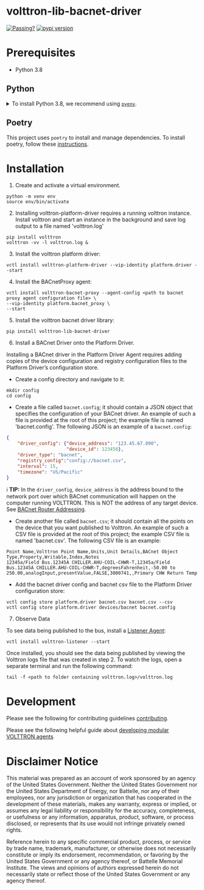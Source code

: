 # volttron-lib-bacnet-driver

[![Passing?](https://github.com/VOLTTRON/volttron-lib-bacnet-driver/actions/workflows/run-tests.yml/badge.svg)](https://github.com/VOLTTRON/volttron-lib-bacnet-driver/actions/workflows/run-tests.yml)
[![pypi version](https://img.shields.io/pypi/v/volttron-lib-bacnet-driver.svg)](https://pypi.org/project/volttron-lib-bacnet-driver/)

# Prerequisites

* Python 3.8

## Python

<details>
<summary>To install Python 3.8, we recommend using <a href="https://github.com/pyenv/pyenv"><code>pyenv</code></a>.</summary>

```bash
# install pyenv
git clone https://github.com/pyenv/pyenv ~/.pyenv

# setup pyenv (you should also put these three lines in .bashrc or similar)
export PATH="${HOME}/.pyenv/bin:${PATH}"
export PYENV_ROOT="${HOME}/.pyenv"
eval "$(pyenv init -)"

# install Python 3.8
pyenv install 3.8.10

# make it available globally
pyenv global system 3.8.10
```
</details>


## Poetry

This project uses `poetry` to install and manage dependencies. To install poetry,
follow these [instructions](https://python-poetry.org/docs/master/#installation).

# Installation

1. Create and activate a virtual environment.

```shell
python -m venv env
source env/bin/activate
```

2. Installing volttron-platform-driver requires a running volttron instance. Install volttron and start an instance in the background and save log output to a file named 'volttron.log'

```shell
pip install volttron
volttron -vv -l volttron.log &
```

3. Install the volttron platform driver:

```shell
vctl install volttron-platform-driver --vip-identity platform.driver --start
```

4. Install the BACnetProxy agent:

```shell
vctl install volttron-bacnet-proxy --agent-config <path to bacnet proxy agent configuration file> \
--vip-identity platform.bacnet_proxy \
--start
```

5.  Install the volttron bacnet driver library:

```shell
pip install volttron-lib-bacnet-driver
```

6.  Install a BACnet Driver onto the Platform Driver.

Installing a BACnet driver in the Platform Driver Agent requires adding copies of the device configuration and registry configuration files to the Platform Driver’s configuration store.

* Create a config directory and navigate to it:

```shell
mkdir config
cd config
```

* Create a file called `bacnet.config`; it should contain a JSON object that specifies the configuration of your BACnet driver. An example of such a file is provided at the root of this project; the example file is named 'bacnet.config'. The following JSON is an example of a `bacnet.config`:

```json
{
    "driver_config": {"device_address": "123.45.67.890",
                      "device_id": 123456},
    "driver_type": "bacnet",
    "registry_config":"config://bacnet.csv",
    "interval": 15,
    "timezone": "US/Pacific"
}
```

 ℹ️ **TIP:** In the `driver_config`, `device_address` is the address bound to the network port over which BACnet communication will happen on the computer running VOLTTRON. This is NOT the address of any target device. See [BACnet Router Addressing](https://volttron.readthedocs.io/en/develop/agent-framework/driver-framework/bacnet/bacnet-router-addressing.html#bacnet-router-addressing).

* Create another file called `bacnet.csv`; it should contain all the points on the device that you want published to Volttron. An example of such a CSV file is provided at the root of this project; the example CSV file is named 'bacnet.csv'. The following CSV file is an example:

```csv
Point Name,Volttron Point Name,Units,Unit Details,BACnet Object Type,Property,Writable,Index,Notes
12345a/Field Bus.12345A CHILLER.AHU-COIL-CHWR-T,12345a/Field Bus.12345A CHILLER.AHU-COIL-CHWR-T,degreesFahrenheit,-50.00 to 250.00,analogInput,presentValue,FALSE,3000741,,Primary CHW Return Temp
```

* Add the bacnet driver config and bacnet csv file to the Platform Driver configuration store:

```
vctl config store platform.driver bacnet.csv bacnet.csv --csv
vctl config store platform.driver devices/bacnet bacnet.config
```

7. Observe Data

To see data being published to the bus, install a [Listener Agent](https://pypi.org/project/volttron-listener/):

```
vctl install volttron-listener --start
```

Once installed, you should see the data being published by viewing the Volttron logs file that was created in step 2.
To watch the logs, open a separate terminal and run the following command:

```
tail -f <path to folder containing volttron.log>/volttron.log
```

# Development

Please see the following for contributing guidelines [contributing](https://github.com/eclipse-volttron/volttron-core/blob/develop/CONTRIBUTING.md).

Please see the following helpful guide about [developing modular VOLTTRON agents](https://github.com/eclipse-volttron/volttron-core/blob/develop/DEVELOPING_ON_MODULAR.md)

# Disclaimer Notice

This material was prepared as an account of work sponsored by an agency of the
United States Government.  Neither the United States Government nor the United
States Department of Energy, nor Battelle, nor any of their employees, nor any
jurisdiction or organization that has cooperated in the development of these
materials, makes any warranty, express or implied, or assumes any legal
liability or responsibility for the accuracy, completeness, or usefulness or any
information, apparatus, product, software, or process disclosed, or represents
that its use would not infringe privately owned rights.

Reference herein to any specific commercial product, process, or service by
trade name, trademark, manufacturer, or otherwise does not necessarily
constitute or imply its endorsement, recommendation, or favoring by the United
States Government or any agency thereof, or Battelle Memorial Institute. The
views and opinions of authors expressed herein do not necessarily state or
reflect those of the United States Government or any agency thereof.
